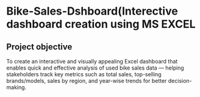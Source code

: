 # Bike-Sales-Dshboard(Interective dashboard creation using MS EXCEL
## Project objective

To create an interactive and visually appealing Excel dashboard that enables quick and effective analysis of used bike sales data — helping stakeholders track key metrics such as total sales, top-selling brands/models, sales by region, and year-wise trends for better decision-making.
